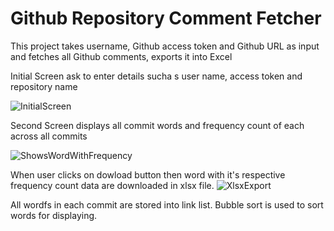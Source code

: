 # Github Repository Comment Fetcher
This project takes username, Github access token and Github URL as input and fetches all Github comments, exports it into Excel

Initial Screen ask to enter details sucha s user name, access token and repository name

![InitialScreen](https://user-images.githubusercontent.com/38902463/135539117-47425427-433e-4846-95c5-4c3f4e978bdc.JPG)

Second Screen displays all commit words and frequency count of each across all commits

![ShowsWordWithFrequency](https://user-images.githubusercontent.com/38902463/135539213-939b8850-9e9e-4fcc-bea3-4ce490b7b33b.JPG)

When user clicks on dowload button then word with it's respective frequency count data are downloaded in xlsx file.
![XlsxExport](https://user-images.githubusercontent.com/38902463/135539425-e5299e10-16fe-49f1-924b-fdb435187ff7.JPG)

All wordfs in each commit are stored into link list.
Bubble sort is used to sort words for displaying.





